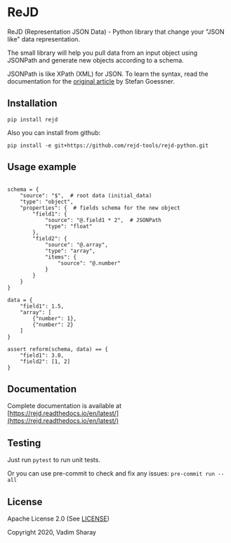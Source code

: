 <!--
 Copyright 2020 Vadim Sharay <vadimsharay@gmail.com>

 Licensed under the Apache License, Version 2.0 (the "License");
 you may not use this file except in compliance with the License.
 You may obtain a copy of the License at

     http://www.apache.org/licenses/LICENSE-2.0

 Unless required by applicable law or agreed to in writing, software
 distributed under the License is distributed on an "AS IS" BASIS,
 WITHOUT WARRANTIES OR CONDITIONS OF ANY KIND, either express or implied.
 See the License for the specific language governing permissions and
 limitations under the License.
 -->

# ReJD

ReJD (Representation JSON Data) - Python library that change your "JSON like" data representation.

The small library will help you pull data from an input object using JSONPath and
generate new objects according to a schema.

JSONPath is like XPath (XML) for JSON.
To learn the syntax, read the documentation for the [original article](http://goessner.net/articles/JsonPath/) by Stefan Goessner.


## Installation

`pip install rejd`

Also you can install from github:

`pip install -e git+https://github.com/rejd-tools/rejd-python.git`

## Usage example

```

schema = {
    "source": "$",  # root data (initial_data)
    "type": "object",
    "properties": {  # fields schema for the new object
        "field1": {
            "source": "@.field1 * 2",  # JSONPath
            "type": "float"
        },
        "field2": {
            "source": "@.array",
            "type": "array",
            "items": {
                "source": "@.number"
            }
        }
    }
}

data = {
    "field1": 1.5,
    "array": [
        {"number": 1},
        {"number": 2}
    ]
}

assert reform(schema, data) == {
    "field1": 3.0,
    "field2": [1, 2]
}
```

## Documentation
Complete documentation is available at [https://rejd.readthedocs.io/en/latest/](https://rejd.readthedocs.io/en/latest/)


## Testing

Just run `pytest` to run unit tests.

Or you can use pre-commit to check and fix any issues: `pre-commit run --all`

## License

Apache License 2.0 (See [LICENSE](https://github.com/rejd-tools/rejd-python/blob/master/LICENSE/))

Copyright 2020, Vadim Sharay
